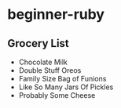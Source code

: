 # beginner-ruby

## Grocery List

* Chocolate Milk
* Double Stuff Oreos
* Family Size Bag of Funions
* Like So Many Jars Of Pickles
* Probably Some Cheese
